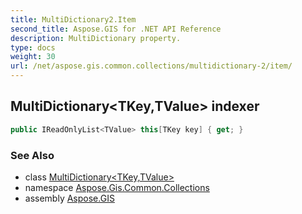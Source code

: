 ```yaml
---
title: MultiDictionary2.Item
second_title: Aspose.GIS for .NET API Reference
description: MultiDictionary property. 
type: docs
weight: 30
url: /net/aspose.gis.common.collections/multidictionary-2/item/
---
```

## MultiDictionary&lt;TKey,TValue&gt; indexer

```csharp
public IReadOnlyList<TValue> this[TKey key] { get; }
```

### See Also

* class [MultiDictionary&lt;TKey,TValue&gt;](../)
* namespace [Aspose.Gis.Common.Collections](../../multidictionary-2/)
* assembly [Aspose.GIS](../../../)


